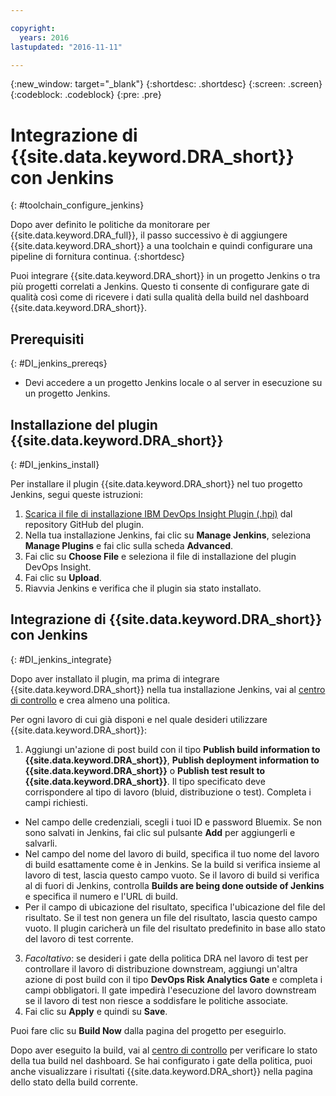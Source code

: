 ```yaml
---

copyright:
  years: 2016
lastupdated: "2016-11-11"

---
```


{:new_window: target="_blank"}
{:shortdesc: .shortdesc}
{:screen: .screen}
{:codeblock: .codeblock}
{:pre: .pre}

# Integrazione di {{site.data.keyword.DRA_short}} con Jenkins
{: #toolchain_configure_jenkins}

Dopo aver definito le politiche da monitorare per {{site.data.keyword.DRA_full}}, il passo successivo è di aggiungere {{site.data.keyword.DRA_short}} a una toolchain e quindi configurare una pipeline di fornitura continua.
{:shortdesc}

<!--##Configuring a Jenkins project-->

Puoi integrare {{site.data.keyword.DRA_short}} in un progetto Jenkins o tra più progetti correlati a Jenkins. Questo ti consente di configurare gate di qualità così come di ricevere i dati sulla qualità della build nel dashboard {{site.data.keyword.DRA_short}}.

## Prerequisiti    
{: #DI_jenkins_prereqs}

* Devi accedere a un progetto Jenkins locale o al server in esecuzione su un progetto Jenkins.

## Installazione del plugin {{site.data.keyword.DRA_short}}
{: #DI_jenkins_install}

Per installare il plugin {{site.data.keyword.DRA_short}} nel tuo progetto Jenkins, segui queste istruzioni:

  1. [Scarica il file di installazione IBM DevOps Insight Plugin (.hpi)](https://github.ibm.com/oneibmcloud/DRA-Jenkins/blob/hpi-release/target/dra.hpi) dal repository GitHub del plugin.
  2. Nella tua installazione Jenkins, fai clic su **Manage Jenkins**, seleziona **Manage Plugins** e fai clic sulla scheda **Advanced**.
  3. Fai clic su **Choose File** e seleziona il file di installazione del plugin DevOps Insight.
  4. Fai clic su **Upload**.
  5. Riavvia Jenkins e verifica che il plugin sia stato installato.

## Integrazione di {{site.data.keyword.DRA_short}} con Jenkins    
{: #DI_jenkins_integrate}

Dopo aver installato il plugin, ma prima di integrare {{site.data.keyword.DRA_short}} nella tua installazione Jenkins, vai al [centro di controllo](https://control-center.stage1.ng.bluemix.net/) e crea almeno una politica.

Per ogni lavoro di cui già disponi e nel quale desideri utilizzare {{site.data.keyword.DRA_short}}:

1. Aggiungi un'azione di post build con il tipo **Publish build information to {{site.data.keyword.DRA_short}}**, **Publish deployment information to {{site.data.keyword.DRA_short}}** o **Publish test result to {{site.data.keyword.DRA_short}}**. Il tipo specificato deve corrispondere al tipo di lavoro (bluid, distribuzione o test). Completa i campi richiesti.
  * Nel campo delle credenziali, scegli i tuoi ID e password Bluemix. Se non sono salvati in Jenkins, fai clic sul pulsante **Add** per aggiungerli e salvarli.
  * Nel campo del nome del lavoro di build, specifica il tuo nome del lavoro di build esattamente come è in Jenkins. Se la build si verifica insieme al lavoro di test, lascia questo campo vuoto. Se il lavoro di build si verifica al di fuori di Jenkins, controlla **Builds are being done outside of Jenkins** e specifica il numero e l'URL di build.
  * Per il campo di ubicazione del risultato, specifica l'ubicazione del file del risultato. Se il test non genera un file del risultato, lascia questo campo vuoto. Il plugin caricherà un file del risultato predefinito in base allo stato del lavoro di test corrente.
3. *Facoltativo*: se desideri i gate della politica DRA nel lavoro di test per controllare il lavoro di distribuzione downstream, aggiungi un'altra azione di post build con il tipo **DevOps Risk Analytics Gate** e completa i campi obbligatori. Il gate impedirà l'esecuzione del lavoro downstream se il lavoro di test non riesce a soddisfare le politiche associate.
4. Fai clic su **Apply** e quindi su **Save**.

Puoi fare clic su **Build Now** dalla pagina del progetto per eseguirlo.

Dopo aver eseguito la build, vai al [centro di controllo](https://control-center.stage1.ng.bluemix.net/) per verificare lo stato della tua build nel dashboard. Se hai configurato i gate della politica, puoi anche visualizzare i risultati {{site.data.keyword.DRA_short}} nella pagina dello stato della build corrente.
